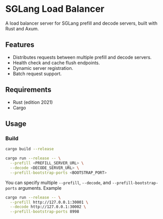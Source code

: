# SGLang Load Balancer

A load balancer server for SGLang prefill and decode servers, built with Rust and Axum.

## Features

- Distributes requests between multiple prefill and decode servers.
- Health check and cache flush endpoints.
- Dynamic server registration.
- Batch request support.

## Requirements

- Rust (edition 2021)
- Cargo


## Usage

### Build

```sh
cargo build --release

cargo run --release -- \
  --prefill <PREFILL_SERVER_URL> \
  --decode <DECODE_SERVER_URL> \
  --prefill-bootstrap-ports <BOOTSTRAP_PORT>
```

You can specify multiple `--prefill`, `--decode`, and `--prefill-bootstrap-ports` arguments.
Example

```sh
cargo run --release -- \
  --prefill http://127.0.0.1:30001 \
  --decode http://127.0.0.1:30002 \
  --prefill-bootstrap-ports 8998
```
